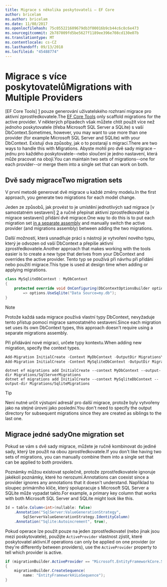```yaml
---
title: Migrace s několika poskytovateli – EF Core
author: bricelam
ms.author: bricelam
ms.date: 11/08/2017
ms.openlocfilehash: 75c055221609679db3f00016b9cb44c6c8c6e473
ms.sourcegitcommit: 2b787009fd5be5627f1189ee396e708cd130e07b
ms.translationtype: MT
ms.contentlocale: cs-CZ
ms.lasthandoff: 09/13/2018
ms.locfileid: "45488774"
---
```

<a name="migrations-with-multiple-providers"></a><span data-ttu-id="acbe4-102">Migrace s více poskytovatelů</span><span class="sxs-lookup"><span data-stu-id="acbe4-102">Migrations with Multiple Providers</span></span>
==================================
<span data-ttu-id="acbe4-103">[EF Core Tools] [ 1] pouze generování uživatelského rozhraní migrace pro aktivní zprostředkovatele.</span><span class="sxs-lookup"><span data-stu-id="acbe4-103">The [EF Core Tools][1] only scaffold migrations for the active provider.</span></span> <span data-ttu-id="acbe4-104">V některých případech však můžete chtít použít více než jednoho poskytovatele (třeba Microsoft SQL Server a SQLite) s vaší DbContext.</span><span class="sxs-lookup"><span data-stu-id="acbe4-104">Sometimes, however, you may want to use more than one provider (for example Microsoft SQL Server and SQLite) with your DbContext.</span></span> <span data-ttu-id="acbe4-105">Existují dva způsoby, jak o to postarají s migrací.</span><span class="sxs-lookup"><span data-stu-id="acbe4-105">There are two ways to handle this with Migrations.</span></span> <span data-ttu-id="acbe4-106">Abyste mohli pro dvě sady migrace – jednu pro každého poskytovatele--nebo sloučení je jedno nastavení, která může pracovat na obojí.</span><span class="sxs-lookup"><span data-stu-id="acbe4-106">You can maintain two sets of migrations--one for each provider--or merge them into a single set that can work on both.</span></span>

<a name="two-migration-sets"></a><span data-ttu-id="acbe4-107">Dvě sady migrace</span><span class="sxs-lookup"><span data-stu-id="acbe4-107">Two migration sets</span></span>
------------------
<span data-ttu-id="acbe4-108">V první metodě generovat dvě migrace u každé změny modelu.</span><span class="sxs-lookup"><span data-stu-id="acbe4-108">In the first approach, you generate two migrations for each model change.</span></span>

<span data-ttu-id="acbe4-109">Jeden ze způsobů, jak provést to je umístění jednotlivých sad migrace [v samostatném sestavení] [ 2] a ručně přepínat aktivní zprostředkovatel (a migrace sestavení) přidání dvě migrace.</span><span class="sxs-lookup"><span data-stu-id="acbe4-109">One way to do this is to put each migration set [in a separate assembly][2] and manually switch the active provider (and migrations assembly) between adding the two migrations.</span></span>

<span data-ttu-id="acbe4-110">Další možností, která usnadňuje práci s nástroji je vytvoření nového typu, který je odvozen od vaší DbContext a přepíše aktivní zprostředkovatele.</span><span class="sxs-lookup"><span data-stu-id="acbe4-110">Another approach that makes working with the tools easier is to create a new type that derives from your DbContext and overrides the active provider.</span></span> <span data-ttu-id="acbe4-111">Tento typ se používá při návrhu při přidání nebo použití migrace.</span><span class="sxs-lookup"><span data-stu-id="acbe4-111">This type is used at design time when adding or applying migrations.</span></span>

``` csharp
class MySqliteDbContext : MyDbContext
{
    protected override void OnConfiguring(DbContextOptionsBuilder options)
        => options.UseSqlite("Data Source=my.db");
}
```

> [!NOTE]
> <span data-ttu-id="acbe4-112">Protože každá sada migrace používá vlastní typy DbContext, nevyžaduje tento přístup pomocí migrace samostatného sestavení.</span><span class="sxs-lookup"><span data-stu-id="acbe4-112">Since each migration set uses its own DbContext types, this approach doesn't require using a separate migrations assembly.</span></span>

<span data-ttu-id="acbe4-113">Při přidávání nové migraci, určete typy kontextu.</span><span class="sxs-lookup"><span data-stu-id="acbe4-113">When adding new migration, specify the context types.</span></span>

``` powershell
Add-Migration InitialCreate -Context MyDbContext -OutputDir Migrations\SqlServerMigrations
Add-Migration InitialCreate -Context MySqliteDbContext -OutputDir Migrations\SqliteMigrations
```
``` Console
dotnet ef migrations add InitialCreate --context MyDbContext --output-dir Migrations/SqlServerMigrations
dotnet ef migrations add InitialCreate --context MySqliteDbContext --output-dir Migrations/SqliteMigrations
```

> [!TIP]
> <span data-ttu-id="acbe4-114">Není nutné určit výstupní adresář pro další migrace, protože byly vytvořeny jako na stejné úrovni jako poslední.</span><span class="sxs-lookup"><span data-stu-id="acbe4-114">You don't need to specify the output directory for subsequent migrations since they are created as siblings to the last one.</span></span>

<a name="one-migration-set"></a><span data-ttu-id="acbe4-115">Migrace jedné sady</span><span class="sxs-lookup"><span data-stu-id="acbe4-115">One migration set</span></span>
-----------------
<span data-ttu-id="acbe4-116">Pokud se vám s dvě sady migrace, můžete je ručně kombinovat do jediné sady, který lze použít na obou zprostředkovatele.</span><span class="sxs-lookup"><span data-stu-id="acbe4-116">If you don't like having two sets of migrations, you can manually combine them into a single set that can be applied to both providers.</span></span>

<span data-ttu-id="acbe4-117">Poznámky můžou existovat společně, protože zprostředkovatele ignoruje jakékoli poznámky, které ho nerozumí.</span><span class="sxs-lookup"><span data-stu-id="acbe4-117">Annotations can coexist since a provider ignores any annotations that it doesn't understand.</span></span> <span data-ttu-id="acbe4-118">Například to sloupec primárního klíče, který spolupracuje s Microsoft SQL Server a SQLite může vypadat takto.</span><span class="sxs-lookup"><span data-stu-id="acbe4-118">For example, a primary key column that works with both Microsoft SQL Server and SQLite might look like this.</span></span>

``` csharp
Id = table.Column<int>(nullable: false)
    .Annotation("SqlServer:ValueGenerationStrategy",
        SqlServerValueGenerationStrategy.IdentityColumn)
    .Annotation("Sqlite:Autoincrement", true),
```

<span data-ttu-id="acbe4-119">Pokud operace lze použít pouze na jeden zprostředkovatel (nebo jinak jsou mezi poskytovatele), použijte `ActiveProvider` vlastnost zjistit, které poskytovatel aktivní.</span><span class="sxs-lookup"><span data-stu-id="acbe4-119">If operations can only be applied on one provider (or they're differently between providers), use the `ActiveProvider` property to tell which provider is active.</span></span>

``` csharp
if (migrationBuilder.ActiveProvider == "Microsoft.EntityFrameworkCore.SqlServer")
{
    migrationBuilder.CreateSequence(
        name: "EntityFrameworkHiLoSequence");
}
```


  [1]: ../../miscellaneous/cli/index.md
  [2]: projects.md

